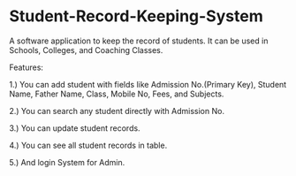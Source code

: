 # Student-Record-Keeping-System

A software application to keep the record of students. It can be used in Schools, Colleges, and Coaching Classes.

Features:

1.) You can add student with fields like Admission No.(Primary Key), Student Name, Father Name, Class, Mobile No, Fees, and Subjects.

2.) You can search any student directly with Admission No.

3.) You can update student records.

4.) You can see all student records in table.

5.) And login System for Admin.

